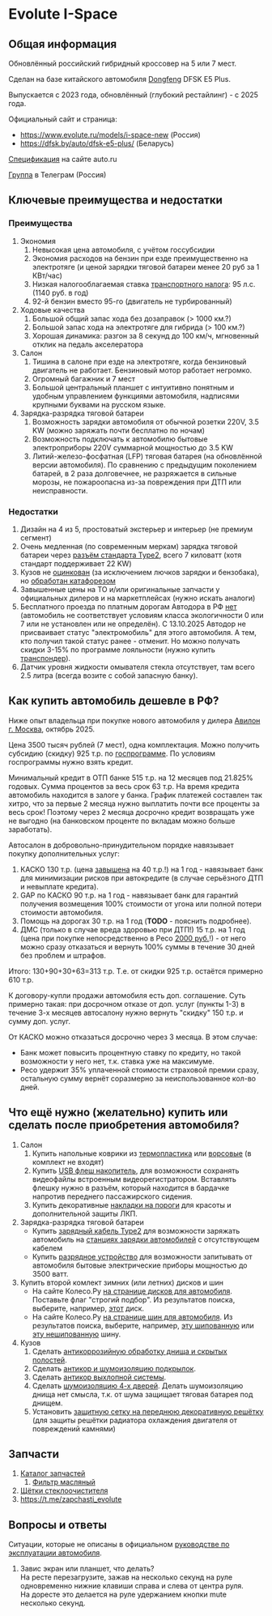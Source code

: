 # Evolute I-Space

## Общая информация

Обновлённый российский гибридный кроссовер на 5 или 7 мест.

Сделан на базе китайского автомобиля [Dongfeng](https://ru.wikipedia.org/wiki/Dongfeng) DFSK E5 Plus.

Выпускается с 2023 года, обновлённый (глубокий рестайлинг) - с 2025 года.

Официальный сайт и страница:
  * https://www.evolute.ru/models/i-space-new (Россия)
  * https://dfsk.by/auto/dfsk-e5-plus/ (Беларусь)

[Спецификация](https://auto.ru/catalog/cars/dongfeng/fengon_e5/24039797/24039863/specifications/24039863_24039958_24039904/) на сайте auto.ru

[Группа](https://t.me/evolute_iSpace) в Телеграм (Россия)


## Ключевые преимущества и недостатки

### Преимущества

1. Экономия
   1. Невысокая цена автомобиля, с учётом госсубсидии
   1. Экономия расходов на бензин при езде преимущественно на электротяге (и ценой зарядки тяговой батареи менее 20 руб за 1 КВт/час)
   1. Низкая налогооблагаемая ставка [транспортного налога](https://ru.wikipedia.org/wiki/%D0%A2%D1%80%D0%B0%D0%BD%D1%81%D0%BF%D0%BE%D1%80%D1%82%D0%BD%D1%8B%D0%B9_%D0%BD%D0%B0%D0%BB%D0%BE%D0%B3): 95 л.с. (1140 руб. в год)
   1. 92-й бензин вместо 95-го (двигатель не турбированный)
1. Ходовые качества
   1. Большой общий запас хода без дозаправок (> 1000 км.?)
   1. Большой запас хода на электротяге для гибрида (> 100 км.?)
   1. Хорошая динамика: разгон за 8 секунд до 100 км/ч, мгновенный отклик на педаль акселератора
1. Салон
   1. Тишина в салоне при езде на электротяге, когда бензиновый двигатель не работает. Бензиновый мотор работает негромко.
   1. Огромный багажник и 7 мест
   1. Большой центральный планшет с интуитивно понятным и удобным управлением функциями автомобиля, надписями крупными буквами на русском языке.
1. Зарядка-разрядка тяговой батареи
   1. Возможность зарядки автомобиля от обычной розетки 220V, 3.5 KW (можно заряжать почти бесплатно по ночам)
   1. Возможность подключать к автомобилю бытовые электроприборы 220V суммарной мощностью до 3.5 KW
   1. Литий-железо-фосфатная (LFP) тяговая батарея (на обновлённой версии автомобиля).
      По сравнению с предыдущим поколением батарей, в 2 раза долговечнее, не разряжается в сильные морозы, не пожароопасна из-за повреждения при ДТП или неисправности.


### Недостатки

1. Дизайн на 4 из 5, простоватый экстерьер и интерьер (не премиум сегмент)
1. Очень медленная (по современным меркам) зарядка тяговой батареи через [разъём стандарта Type2](https://prosto.energy/blogs/news/tipy-razyemov-electromobiley-i-zaryadnyh-stanciy?ysclid=mh3o4r92rn975888108), всего 7 киловатт (хотя стандарт поддерживает 22 KW)
1. Кузов не [оцинкован](https://ya.ru/search/?text=оцинкованный+кузов+это) (за исключением лючков зарядки и бензобака), но [обработан катафорезом](https://ya.ru/search/?text=обработка+катафорезом+это)
1. Завышенные цены на ТО и/или оригинальные запчасти у официальных дилеров и на маркетплейсах (нужно искать аналоги)
1. Бесплатного проезда по платным дорогам Автодора в РФ [нет](https://avtodor-tr.ru/loyalty-program/offers/elektrokar2025/) (автомобиль не соответствует условиям класса экологичности 0 или 7 или не установлен или не определён).
С 13.10.2025 Автодор не присваивает статус "электромобиль" для этого автомобиля. А тем, кто получил такой статус ранее - отменит. Но можно получать скидки 3-15% по программе лояльности (нужно купить [транспондер](https://avtodor-tr.ru/transponder/about/)).
1. Датчик уровня жидкости омывателя стекла отсутствует, там всего 2.5 литра (всегда возите с собой запасную банку).


## Как купить автомобиль дешевле в РФ?

Ниже опыт владельца при покупке нового автомобиля у дилера [Авилон г. Москва](https://evolute-avilon.ru/), октябрь 2025.

Цена 3500 тысяч рублей (7 мест), одна комплектация.
Можно получить субсидию (скидку) 925 т.р. по [госпрограмме](https://auto.ru/mag/article/gosprogramma-na-pokupku-avtomobilya-kto-mozhet-v-ney-uchastvovat-i-kak-vsyo-oformit/).
По условиям госпрограммы нужно взять кредит.

Минимальный кредит в ОТП банке 515 т.р. на 12 месяцев под 21.825% годовых.
Сумма процентов за весь срок 63 т.р.
На время кредита автомобиль находится в залоге у банка. 
График платежей составлен так хитро, что за первые 2 месяца нужно выплатить почти все проценты за весь срок! Поэтому через 2 месяца досрочно кредит возвращать уже не выгодно (на банковском проценте по вкладам можно больше заработать).

Автосалон в добровольно-принудительном порядке навязывает покупку дополнительных услуг: 
1. КАСКО 130 т.р. (цена [завышена](https://reso.ru/individual/auto/kasko/#calc) на 40 т.р.!) на 1 год - навязывает банк для минимизации рисков при автокредите (в случае серьёзного ДТП и невыплате кредита).
1. GAP по КАСКО 90 т.р. на 1 год - навязывает банк для гарантий получения возмещения 100% стоимости от угона или полной потери стоимости автомобиля.
1. Помощь на дорогах 30 т.р. на 1 год (**TODO** - пояснить подробнее).
1. ДМС (только в случае вреда здоровью при ДТП!) 15 т.р. на 1 год (цена при покупке непосредственно в Ресо [2000 руб.](https://reso.ru/individual/medicine/reso-dtp/)!) - от него можно сразу отказаться и вернуть 100% суммы в течение 30 дней без проблем и штрафов.

Итого: 130+90+30+63=313 т.р.
Т.е. от скидки 925 т.р. остаётся примерно 610 т.р.

К договору-купли продажи автомобиля есть доп. соглашение. Суть примерно такая: при досрочном отказе от доп. услуг (пункты 1-3) в течение 3-х месяцев автосалону нужно вернуть "скидку" 150 т.р. и сумму доп. услуг.

От КАСКО можно отказаться досрочно через 3 месяца. В этом случае:
* Банк может повысить процентную ставку по кредиту, но такой возможности у него нет, т.к. ставка уже на максимуме.
* Ресо удержит 35% уплаченной стоимости страховой премии сразу, остальную сумму вернёт соразмерно за неиспользованное кол-во дней.

## Что ещё нужно (желательно) купить или сделать после приобретения автомобиля?

1. Салон
   1. Купить напольные коврики из [термопластика](https://www.ozon.ru/product/kovriki-v-salon-avtomobilya-termoplastik-tpu-1-sht-1872745794/) или [ворсовые](https://www.ozon.ru/product/vorsovye-avtomobilnye-kovriki-v-salon-klassik-dlya-evolute-i-space-1-gibrid-2023-n-v-zadniy-tselnyy-1535486767/?__rr=1&abt_att=1) (в комплект не входят)
   1. Купить [USB флеш накопитель](https://www.ozon.ru/product/sandisk-128-gb-usb-flesh-nakopitel-ultra-fit-sdcz430-128g-ultra-fit-sdcz430-128g-usb-3-2-miniusb-do-1586087214/), для возможности сохранять видеофайлы встроенным видеорегистратором. Вставлять флешку нужно в разъём, который находится в бардачке напротив переднего пассажирского сидения.
   1. Купить декоративные [накладки на пороги](https://www.ozon.ru/product/nakladka-na-porogi-4-sht-2493598337/) для красоты и дополнительной защиты ЛКП.
1. Зарядка-разрядка тяговой батареи
   * Купить [зарядный кабель Type2](https://www.ozon.ru/product/kabel-zaryadnyy-dlya-elektromobilya-type2-type2-3-fazy-32a-22kvt-5m-2860024916/)
     для возможности заряжать автомобиль на [станциях зарядки автомобилей](https://yandex.ru/maps/213/moscow/category/electric_car_charging_station/43752131937/) с отсутствующем кабелем
   * Купить [разрядное устройство](https://www.ozon.ru/product/razryadnoe-ustroystvo-v2l-dlya-avtomobilnogo-kabelya-adaptera-elektromobilya-s-evropeyskoy-1862988930/?reviewsVariantMode=2)
     для возможности запитывать от автомобиля бытовые электрические приборы мощностью до 3500 ватт.
1. Купить второй комлект зимних (или летних) дисков и шин
   * На сайте Колесо.Ру [на странице дисков для автомобиля](https://koleso.ru/auto/disks/evolute/i-space/suv-2023-2025/1-5-hybrid/). Поставьте флаг "строгий подбор".
     Из результатов поиска, выберите, например, [этот](https://koleso.ru/catalog/discs/kik/porter-ks906-299/kik-porter-ks906-7-5x18-5x110-et40-dia67-1-almaz-chernyiy/) диск.
   * На сайте Колесо.Ру [на странице шин для автомобиля](https://koleso.ru/auto/evolute/i-space/suv-2023-2025/1-5-hybrid/).
     Из результатов поиска, выберите, например, [эту шипованную](https://koleso.ru/catalog/tyres/viatti/v-523-viatti-bosco-nordico-81/viatti-bosco-nordico-v-523-235-55r18-100t----shipovannaya/#sp-product-reviews-widget)
     или [эту нешипованную](https://koleso.ru/catalog/tyres/viatti/viatti-bosco-s-t-v-526-81/viatti-bosco-s-t-v-526-235-55r18-100t---/) шину.
1. Кузов
   1. Сделать [антикоррозийную обработку днища и скрытых полостей](https://антикор.рф/products-and-services/7/).
   1. Сделать [антикор и шумоизоляцию подкрылок](https://антикор.рф/products-and-services/11/).
   1. Сделать [антикор выхлопной системы](https://антикор.рф/products-and-services/224/).
   1. Сделать [шумоизоляцию 4-х дверей](https://антикор.рф/products-and-services/9/). Делать шумоизоляцию днища нет смысла, т.к. от шума защищает тяговая батарея под днищем.
   1. Установить [защитную сетку на переднюю декоративную решётку](https://антикор.рф/products-and-services/10/) (для защиты решётки радиатора охлаждения двигателя от повреждений камнями)

## Запчасти

1. [Каталог запчастей](https://rem.ru/catalog/parts/evolute/i-space/i-space-2023/)
   1. [Фильтр масляный](https://rem.ru/catalog/parts/h150021000ab-19948069/)
1. [Щётки стеклоочистителя](https://aliexpress.ru/item/1005008317283442.html?businessType=ProductDetail&sku_id=12000044590229590&spreadType=socialShare&srcSns=sns_More&utm_medium=sharing)
1. https://t.me/zapchasti_evolute

## Вопросы и ответы

Ситуации, которые не описаны в официальном [руководстве по эксплуатации автомобиля](https://www.evolute.ru/media-link/new-i-space-manual).

1. Завис экран или планшет, что делать?\
   На ресте перезагрузите, зажав на несколько секунд на руле одновременно нижние клавиши справа и слева от центра руля.\
   На доресте это делается на руле удержанием кнопки mute несколько секунд.
